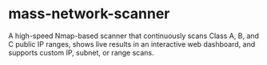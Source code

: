 # mass-network-scanner
A high-speed Nmap-based scanner that continuously scans Class A, B, and C public IP ranges, shows live results in an interactive web dashboard, and supports custom IP, subnet, or range scans.
